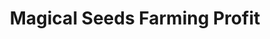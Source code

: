 ---
layout: post
title: Magical Seeds Farming Profit
published: true
type: spreadsheet
tags: farming
image: /files/thumbnails/sheets.webp
excerpt: Easily calculate farming profits and look up optimal farming spots
post-date: 2018-04-17
updated-date: 2023-07-10
direct-link: https://docs.google.com/spreadsheets/d/15_GdYRdKj-ocUyypo5WLT5fThDiKa5bzOfSoH3lhwPg/edit?usp=sharing
---